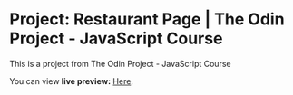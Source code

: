 # Project: Restaurant Page | The Odin Project - JavaScript Course

This is a project from The Odin Project -  JavaScript Course

You can view **live preview:** [Here](https://alchuu00.github.io/restaurant-page/).
